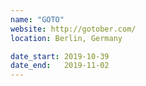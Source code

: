 ```yaml
---
name: "GOTO"
website: http://gotober.com/
location: Berlin, Germany

date_start: 2019-10-39
date_end:   2019-11-02
---
```

